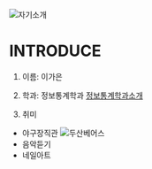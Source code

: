 ![자기소개](https://cdn3.iconfinder.com/data/icons/rcons-user-profession/32/lawyer-woman-48.png)

INTRODUCE
=========

1. 이름: 이가은

2. 학과: 정보통계학과
[정보통계학과소개](http://statistics.kangwon.ac.kr)

3. 취미
 * 야구장직관
 ![두산베어스](https://cdn.namuwikiusercontent.com/storage/f6ab3c9b7c74188ad78b0fc250f9bd11c373455936270a3486630621f5f0e489bcc4d7fa25d94ce0047c27c734b59222fd740e2b5c2e757a55c91f3374816bde9c70231f262deb1ea4f5531a59d2b4c7?e=1508085020&k=FS1IRlla1JrxH6G_Up89vQ)
 * 음악듣기
 * 네일아트




